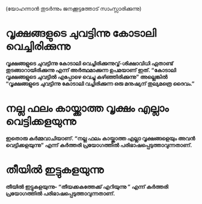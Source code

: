 (യോഹന്നാൻ തുടർന്നും ജനക്കൂട്ടത്തോട് സാംസ്സാരിക്കുന്നു)
# വൃക്ഷങ്ങളുടെ ചുവട്ടിന്നു കോടാലി വെച്ചിരിക്കുന്നു
<b>വൃക്ഷങ്ങളുടെ ചുവട്ടിന്നു കോടാലി വെച്ചിരിക്കുന്നുവ്വ്<b>-ശിക്ഷാവിധി ഏതാണ്ട് തുടങ്ങാറായിരിക്കുന്നു എന്ന് അർത്ഥമാക്കുന്ന ഉപമയാണ് ഇത്. “കോടാലി വൃക്ഷങ്ങളുടെ ചുവട്ടിൽ എപ്പോഴെ വെച്ചു കഴിഞ്ഞിരിക്കുന്നു” അല്ലെങ്കിൽ “വൃക്ഷങ്ങളുടെ ചുവട്ടിന്നു കോടാലി വച്ചിരിക്കുന്ന ഒരു മനുഷ്യന് തുല്യമത്രെ ദൈവം.” 
# നല്ല ഫലം കായ്ക്കാത്ത വൃക്ഷം എല്ലാം വെട്ടിക്കളയുന്നു
ഇതൊരു കർമ്മവാചിയാണ്. “നല്ല ഫലം കായ്ക്കാത്ത എല്ലാ വൃക്ഷങ്ങളെയും അവൻ വെട്ടിക്കളയുന്നു” എന്ന് കർത്തരി പ്രയോഗത്തിൽ പരിഭാഷപ്പെടുത്താവുന്നതാണ്.
# തീയിൽ ഇട്ടുകളയുന്നു
<b>തീയിൽ ഇട്ടുകളയുന്നു<b>- “തീയക്കകത്തേക്ക് എറിയുന്നു ” എന്ന് കർത്തരി പ്രയോഗത്തിൽ പരിഭാഷപ്പെടുത്താവുന്നതാണ്.
